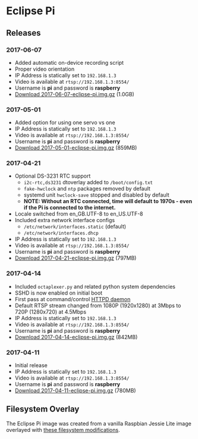 # Eclipse Pi

##  Releases

### 2017-06-07
* Added automatic on-device recording script
* Proper video orientation
* IP Address is statically set to `192.168.1.3`
* Video is available at `rtsp://192.168.1.3:8554/`
* Username is **pi** and password is **raspberry**
* [Download 2017-06-07-eclipse-pi.img.gz](https://stream-eclipse-pi-images.s3.amazonaws.com/2017-06-07-eclipse-pi.img.gz) (1.0GB)

### 2017-05-01
* Added option for using one servo vs one
* IP Address is statically set to `192.168.1.3`
* Video is available at `rtsp://192.168.1.3:8554/`
* Username is **pi** and password is **raspberry**
* [Download 2017-05-01-eclipse-pi.img.gz](https://stream-eclipse-pi-images.s3.amazonaws.com/2017-05-01-eclipse-pi.img.gz) (859MB)

### 2017-04-21
* Optional DS-3231 RTC support
	* `i2c-rtc,ds3231` dtoverlay added to `/boot/config.txt`
	* `fake-hwclock` and `ntp` packages removed by default
	* systemd unit `hwclock-save` stopped and disabled by default
	* **NOTE: Without an RTC connected, time will default to 1970s - even if the Pi is connected to the internet.**
* Locale switched from en_GB.UTF-8 to en_US.UTF-8
* Included extra network interface configs
	* `/etc/network/interfaces.static` (default)
	* `/etc/network/interfaces.dhcp` 
* IP Address is statically set to `192.168.1.3`
* Video is available at `rtsp://192.168.1.3:8554/`
* Username is **pi** and password is **raspberry**
* [Download 2017-04-21-eclipse-pi.img.gz](https://stream-eclipse-pi-images.s3.amazonaws.com/2017-04-21-eclipse-pi.img.gz) (797MB)

### 2017-04-14
* Included `octaplexer.py` and related python system dependencies
* SSHD is now enabled on initial boot
* First pass at command/control [HTTPD daemon](./HTTPD.md)
* Default RTSP stream changed from 1080P (1920x1280) at 3Mbps to 720P (1280x720) at 4.5Mbps
* IP Address is statically set to `192.168.1.3`
* Video is available at `rtsp://192.168.1.3:8554/`
* Username is **pi** and password is **raspberry**
* [Download 2017-04-14-eclipse-pi.img.gz](https://stream-eclipse-pi-images.s3.amazonaws.com/2017-04-14-eclipse-pi.img.gz) (842MB)

### 2017-04-11
* Initial release
* IP Address is statically set to `192.168.1.3`
* Video is available at `rtsp://192.168.1.3:8554/`
* Username is **pi** and password is **raspberry**
* [Download 2017-04-11-eclipse-pi.img.gz](https://stream-eclipse-pi-images.s3.amazonaws.com/2017-04-11-eclipse-pi.img.gz) (780MB)


## Filesystem Overlay
The Eclipse Pi image was created from a vanilla Raspbian Jessie Lite image overlayed with [these filesystem modifications](./fs-overlay/).


